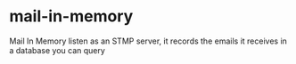 # mail-in-memory
Mail In Memory listen as an STMP server, it records the emails it receives in a database you can query
